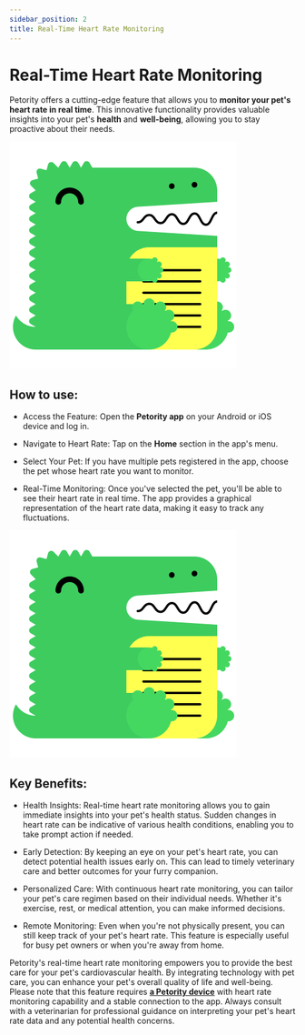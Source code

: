```yaml
---
sidebar_position: 2
title: Real-Time Heart Rate Monitoring
---
```


# Real-Time Heart Rate Monitoring

Petority offers a cutting-edge feature that allows you to **monitor your pet's heart rate in real time**. This innovative functionality provides valuable insights into your pet's **health** and **well-being**, allowing you to stay proactive about their needs.

![Real-Time Heart Rate](/img/logo.svg)

## How to use:
+ Access the Feature: Open the **Petority app** on your Android or iOS device and log in.

+ Navigate to Heart Rate: Tap on the **Home** section in the app's menu.

+ Select Your Pet: If you have multiple pets registered in the app, choose the pet whose heart rate you want to monitor.

+ Real-Time Monitoring:
    Once you've selected the pet, you'll be able to see their heart rate in real time. The app provides a graphical representation of the heart rate data, making it easy to track any fluctuations.

![process](/img/logo.svg)

## Key Benefits:

+ Health Insights:
     Real-time heart rate monitoring allows you to gain immediate insights into your pet's health status. Sudden changes in heart rate can be indicative of various health conditions, enabling you to take prompt action if needed.

+ Early Detection: 
    By keeping an eye on your pet's heart rate, you can detect potential health issues early on. This can lead to timely veterinary care and better outcomes for your furry companion.

+ Personalized Care: 
    With continuous heart rate monitoring, you can tailor your pet's care regimen based on their individual needs. Whether it's exercise, rest, or medical attention, you can make informed decisions.

+ Remote Monitoring: 
    Even when you're not physically present, you can still keep track of your pet's heart rate. This feature is especially useful for busy pet owners or when you're away from home.

Petority's real-time heart rate monitoring empowers you to provide the best care for your pet's cardiovascular health. By integrating technology with pet care, you can enhance your pet's overall quality of life and well-being. Please note that this feature requires [**a Petority device**](/img/logo.svg) with heart rate monitoring capability and a stable connection to the app. Always consult with a veterinarian for professional guidance on interpreting your pet's heart rate data and any potential health concerns.  
